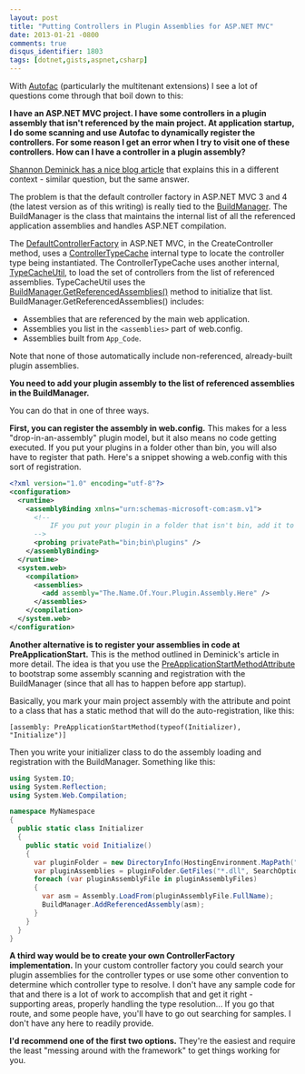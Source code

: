```yaml
---
layout: post
title: "Putting Controllers in Plugin Assemblies for ASP.NET MVC"
date: 2013-01-21 -0800
comments: true
disqus_identifier: 1803
tags: [dotnet,gists,aspnet,csharp]
---
```

With [Autofac](https://autofac.googlecode.com) (particularly the multitenant extensions) I see a lot of questions come through that boil down to this:

**I have an ASP.NET MVC project. I have some controllers in a plugin assembly that isn't referenced by the main project. At application startup, I do some scanning and use Autofac to dynamically register the controllers. For some reason I get an error when I try to visit one of these controllers. How can I have a controller in a plugin assembly?**

[Shannon Deminick has a nice blog article](http://shazwazza.com/post/developing-a-plugin-framework-in-aspnet-with-medium-trust.aspx) that explains this in a different context - similar question, but the same answer.

The problem is that the default controller factory in ASP.NET MVC 3 and 4 (the latest version as of this writing) is really tied to the [BuildManager](http://msdn.microsoft.com/en-us/library/system.web.compilation.buildmanager.aspx). The BuildManager is the class that maintains the internal list of all the referenced application assemblies and handles ASP.NET compilation.

The [DefaultControllerFactory](http://aspnetwebstack.codeplex.com/SourceControl/changeset/view/c53dfc7ee085#src/System.Web.Mvc/DefaultControllerFactory.cs) in ASP.NET MVC, in the CreateController method, uses a [ControllerTypeCache](http://aspnetwebstack.codeplex.com/SourceControl/changeset/view/c53dfc7ee085#src/System.Web.Mvc/ControllerTypeCache.cs) internal type to locate the controller type being instantiated. The ControllerTypeCache uses another internal, [TypeCacheUtil](http://aspnetwebstack.codeplex.com/SourceControl/changeset/view/c53dfc7ee085#src/System.Web.Mvc/TypeCacheUtil.cs), to load the set of controllers from the list of referenced assemblies. TypeCacheUtil uses the [BuildManager.GetReferencedAssemblies()](http://msdn.microsoft.com/en-us/library/system.web.compilation.buildmanager.getreferencedassemblies.aspx) method to initialize that list. BuildManager.GetReferencedAssemblies() includes:

- Assemblies that are referenced by the main web application.
- Assemblies you list in the `<assemblies>` part of web.config.
- Assemblies built from `App_Code`.

Note that none of those automatically include non-referenced, already-built plugin assemblies.

**You need to add your plugin assembly to the list of referenced assemblies in the BuildManager.**

You can do that in one of three ways.

**First, you can register the assembly in web.config.** This makes for a less "drop-in-an-assembly" plugin model, but it also means no code getting executed. If you put your plugins in a folder other than bin, you will also have to register that path. Here's a snippet showing a web.config with this sort of registration.

```xml
<?xml version="1.0" encoding="utf-8"?>
<configuration>
  <runtime>
    <assemblyBinding xmlns="urn:schemas-microsoft-com:asm.v1">
      <!--
          IF you put your plugin in a folder that isn't bin, add it to the probing path
      -->
      <probing privatePath="bin;bin\plugins" />
    </assemblyBinding>
  </runtime>
  <system.web>
    <compilation>
      <assemblies>
        <add assembly="The.Name.Of.Your.Plugin.Assembly.Here" />
      </assemblies>
    </compilation>
  </system.web>
</configuration>
```

**Another alternative is to register your assemblies in code at PreApplicationStart.** This is the method outlined in Deminick's article in more detail. The idea is that you use the [PreApplicationStartMethodAttribute](http://msdn.microsoft.com/en-us/library/system.web.preapplicationstartmethodattribute.aspx) to bootstrap some assembly scanning and registration with the BuildManager (since that all has to happen before app startup).

Basically, you mark your main project assembly with the attribute and point to a class that has a static method that will do the auto-registration, like this:

`[assembly: PreApplicationStartMethod(typeof(Initializer), "Initialize")]`

Then you write your initializer class to do the assembly loading and registration with the BuildManager. Something like this:

```csharp
using System.IO;
using System.Reflection;
using System.Web.Compilation;

namespace MyNamespace
{
  public static class Initializer
  {
    public static void Initialize()
    {
      var pluginFolder = new DirectoryInfo(HostingEnvironment.MapPath("~/plugins"));
      var pluginAssemblies = pluginFolder.GetFiles("*.dll", SearchOption.AllDirectories);
      foreach (var pluginAssemblyFile in pluginAssemblyFiles)
      {
        var asm = Assembly.LoadFrom(pluginAssemblyFile.FullName);
        BuildManager.AddReferencedAssembly(asm);
      }
    }
  }
}
```

**A third way would be to create your own ControllerFactory implementation.** In your custom controller factory you could search your plugin assemblies for the controller types or use some other convention to determine which controller type to resolve. I don't have any sample code for that and there is a lot of work to accomplish that and get it right - supporting areas, properly handling the type resolution... If you go that route, and some people have, you'll have to go out searching for samples. I don't have any here to readily provide.

**I'd recommend one of the first two options.** They're the easiest and require the least "messing around with the framework" to get things working for you.

